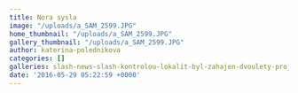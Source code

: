 ```yaml
---
title: Nora sysla
image: "/uploads/a_SAM_2599.JPG"
home_thumbnail: "/uploads/a_SAM_2599.JPG"
gallery_thumbnail: "/uploads/a_SAM_2599.JPG"
author: katerina-polednikova
categories: []
galleries: slash-news-slash-kontrolou-lokalit-byl-zahajen-dvoulety-projekt
date: '2016-05-29 05:22:59 +0000'
---
```

